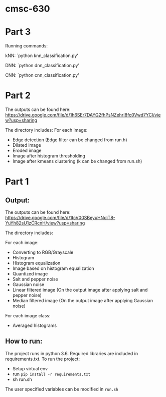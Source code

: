 # cmsc-630

# Part 3

Running commands:

kNN: `python knn_classification.py'

DNN: `python dnn_classification.py'

CNN: `python cnn_classification.py'


# Part 2
The outputs can be found here: https://drive.google.com/file/d/1h6SEr7DAYG2fhPsNZehrI8fc0Vwd7YCl/view?usp=sharing

The directory includes:
For each image:
* Edge detection (Edge filter can be changed from run.h)
* Dilated image
* Eroded image
* Image after histogram thresholding
* Image after kmeans clustering (k can be changed from run.sh)


# Part 1
## Output:

The outputs can be found here: https://drive.google.com/file/d/1tcV00SBeyuHNdiT8-YuYh82sU1zCRcnH/view?usp=sharing

The directory includes:

For each image:
* Converting to RGB/Grayscale
* Histogram
* Histogram equalization
* Image based on histogram equalization
* Quantized image
* Salt and pepper noise
* Gaussian noise
* Linear filtered image (On the output image after applying salt and pepper noise)
* Median filtered image (On the output image after applying Gaussian noise)

For each image class:
* Averaged histograms

## How to run:

The project runs in python 3.6. Required libraries are included in requirements.txt. To run the project:
* Setup virtual env
* run `pip install -r requirements.txt`
* sh run.sh

The user specified variables can be modified in `run.sh`
